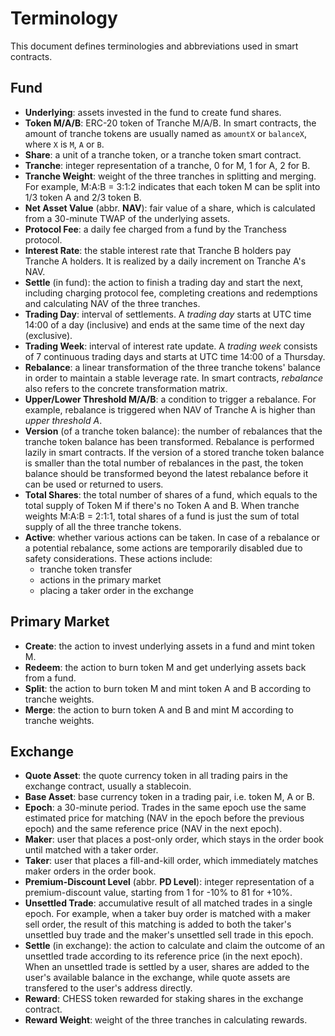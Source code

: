 # Terminology

This document defines terminologies and abbreviations used in smart contracts.

## Fund

-   **Underlying**: assets invested in the fund to create fund shares.
-   **Token M/A/B**: ERC-20 token of Tranche M/A/B. In smart contracts, the amount of tranche tokens
    are usually named as `amountX` or `balanceX`, where `X` is `M`, `A` or `B`.
-   **Share**: a unit of a tranche token, or a tranche token smart contract.
-   **Tranche**: integer representation of a tranche, 0 for M, 1 for A, 2 for B.
-   **Tranche Weight**: weight of the three tranches in splitting and merging. For example,
    M:A:B = 3:1:2 indicates that each token M can be split into 1/3 token A and 2/3 token B.
-   **Net Asset Value** (abbr. **NAV**): fair value of a share, which is calculated from a 30-minute
    TWAP of the underlying assets.
-   **Protocol Fee**: a daily fee charged from a fund by the Tranchess protocol.
-   **Interest Rate**: the stable interest rate that Tranche B holders pay Tranche A holders.
    It is realized by a daily increment on Tranche A's NAV.
-   **Settle** (in fund): the action to finish a trading day and start the next, including charging
    protocol fee, completing creations and redemptions and calculating NAV of the three tranches.
-   **Trading Day**: interval of settlements. A _trading day_ starts at UTC time 14:00 of a day
    (inclusive) and ends at the same time of the next day (exclusive).
-   **Trading Week**: interval of interest rate update. A _trading week_ consists of 7 continuous
    trading days and starts at UTC time 14:00 of a Thursday.
-   **Rebalance**: a linear transformation of the three tranche tokens' balance in order to
    maintain a stable leverage rate. In smart contracts, _rebalance_ also refers to the concrete
    transformation matrix.
-   **Upper/Lower Threshold M/A/B**: a condition to trigger a rebalance. For example, rebalance is
    triggered when NAV of Tranche A is higher than _upper threshold A_.
-   **Version** (of a tranche token balance): the number of rebalances that the tranche token
    balance has been transformed. Rebalance is performed lazily in smart contracts. If the version
    of a stored tranche token balance is smaller than the total number of rebalances in the past,
    the token balance should be transformed beyond the latest rebalance before it can be used
    or returned to users.
-   **Total Shares**: the total number of shares of a fund, which equals to the total supply of
    Token M if there's no Token A and B. When tranche weights M:A:B = 2:1:1, total shares of a fund
    is just the sum of total supply of all the three tranche tokens.
-   **Active**: whether various actions can be taken. In case of a rebalance or a potential
    rebalance, some actions are temporarily disabled due to safety considerations. These actions
    include:
    -   tranche token transfer
    -   actions in the primary market
    -   placing a taker order in the exchange

## Primary Market

-   **Create**: the action to invest underlying assets in a fund and mint token M.
-   **Redeem**: the action to burn token M and get underlying assets back from a fund.
-   **Split**: the action to burn token M and mint token A and B according to tranche weights.
-   **Merge**: the action to burn token A and B and mint M according to tranche weights.

## Exchange

-   **Quote Asset**: the quote currency token in all trading pairs in the exchange contract,
    usually a stablecoin.
-   **Base Asset**: base currency token in a trading pair, i.e. token M, A or B.
-   **Epoch**: a 30-minute period. Trades in the same epoch use the same estimated price for matching
    (NAV in the epoch before the previous epoch) and the same reference price (NAV in the next epoch).
-   **Maker**: user that places a post-only order, which stays in the order book until matched
    with a taker order.
-   **Taker**: user that places a fill-and-kill order, which immediately matches maker orders
    in the order book.
-   **Premium-Discount Level** (abbr. **PD Level**): integer representation of a premium-discount
    value, starting from 1 for -10% to 81 for +10%.
-   **Unsettled Trade**: accumulative result of all matched trades in a single epoch. For example,
    when a taker buy order is matched with a maker sell order, the result of this matching is
    added to both the taker's unsettled buy trade and the maker's unsettled sell trade in this epoch.
-   **Settle** (in exchange): the action to calculate and claim the outcome of an unsettled trade
    according to its reference price (in the next epoch). When an unsettled trade is settled by
    a user, shares are added to the user's available balance in the exchange, while quote assets
    are transfered to the user's address directly.
-   **Reward**: CHESS token rewarded for staking shares in the exchange contract.
-   **Reward Weight**: weight of the three tranches in calculating rewards.
